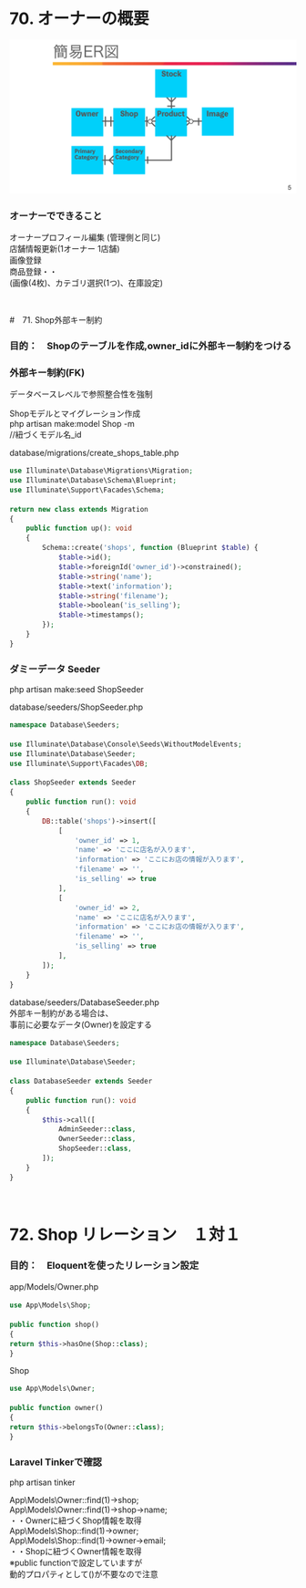 # 70. オーナーの概要
![img](public/img/owner_er.png)

### オーナーでできること
オーナープロフィール編集 (管理側と同じ)  
店舗情報更新(1オーナー 1店舗)  
画像登録  
商品登録・・  
(画像(4枚)、カテゴリ選択(1つ)、在庫設定)   

<br>

#　71. Shop外部キー制約
### 目的：　Shopのテーブルを作成,owner_idに外部キー制約をつける

### 外部キー制約(FK)
データベースレベルで参照整合性を強制  

Shopモデルとマイグレーション作成    
php artisan make:model Shop -m  
//紐づくモデル名_id  

database/migrations/create_shops_table.php  
```php
use Illuminate\Database\Migrations\Migration;
use Illuminate\Database\Schema\Blueprint;
use Illuminate\Support\Facades\Schema;

return new class extends Migration
{
    public function up(): void
    {
        Schema::create('shops', function (Blueprint $table) {
            $table->id();
            $table->foreignId('owner_id')->constrained();
            $table->string('name');
            $table->text('information');
            $table->string('filename');
            $table->boolean('is_selling');
            $table->timestamps();
        });
    }
}
```

### ダミーデータ Seeder
php artisan make:seed ShopSeeder  

database/seeders/ShopSeeder.php  
```php
namespace Database\Seeders;

use Illuminate\Database\Console\Seeds\WithoutModelEvents;
use Illuminate\Database\Seeder;
use Illuminate\Support\Facades\DB;

class ShopSeeder extends Seeder
{
    public function run(): void
    {
        DB::table('shops')->insert([
            [
                'owner_id' => 1,
                'name' => 'ここに店名が入ります',
                'information' => 'ここにお店の情報が入ります',
                'filename' => '',
                'is_selling' => true
            ],
            [
                'owner_id' => 2,
                'name' => 'ここに店名が入ります',
                'information' => 'ここにお店の情報が入ります',
                'filename' => '',
                'is_selling' => true
            ],
        ]);
    }
}
```

database/seeders/DatabaseSeeder.php  
外部キー制約がある場合は、  
事前に必要なデータ(Owner)を設定する  
```php
namespace Database\Seeders;

use Illuminate\Database\Seeder;

class DatabaseSeeder extends Seeder
{
    public function run(): void
    {
        $this->call([
            AdminSeeder::class,
            OwnerSeeder::class,
            ShopSeeder::class,
        ]);
    }
}
```

<br>

# 72. Shop リレーション　１対１

### 目的：　Eloquentを使ったリレーション設定

app/Models/Owner.php　　
```php
use App\Models\Shop;

public function shop()
{
return $this->hasOne(Shop::class);
}
```

Shop
```php
use App\Models\Owner;

public function owner()
{
return $this->belongsTo(Owner::class);
}
```

### Laravel Tinkerで確認
php artisan tinker  

App\Models\Owner::find(1)->shop;  
App\Models\Owner::find(1)->shop->name;  
・・Ownerに紐づくShop情報を取得  
App\Models\Shop::find(1)->owner;  
App\Models\Shop::find(1)->owner->email;  
・・Shopに紐づくOwner情報を取得  
※public functionで設定していますが  
動的プロパティとして()が不要なので注意  